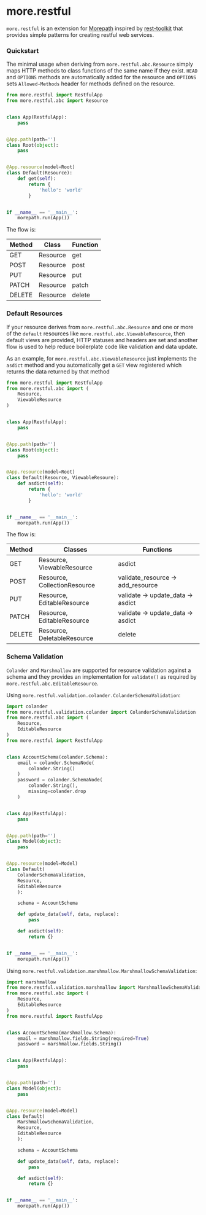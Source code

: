 # more.restful

`more.restful` is an extension for [Morepath](http://morepath.readthedocs.io) inspired by [rest-toolkit](https://github.com/wichert/rest_toolkit) that provides simple patterns for creating restful web services.

### Quickstart

The minimal usage when deriving from `more.restful.abc.Resource` simply maps HTTP methods to class functions of the same name if they exist. `HEAD` and `OPTIONS` methods are automatically added for the resource and `OPTIONS` sets `Allowed-Methods` header for methods defined on the resource.

```python
from more.restful import RestfulApp
from more.restful.abc import Resource


class App(RestfulApp):
    pass


@App.path(path='')
class Root(object):
    pass


@App.resource(model=Root)
class Default(Resource):
    def get(self):
        return {
            'hello': 'world'
        }


if __name__ == '__main__':
    morepath.run(App())

```

The flow is:

| Method | Class | Function |
| ------ | ----- | -------- |
| GET | Resource | get |
| POST | Resource | post |
| PUT | Resource | put |
| PATCH | Resource | patch |
| DELETE | Resource | delete |

### Default Resources

If your resource derives from `more.restful.abc.Resource` and one or more of the `default` resources like `more.restful.abc.ViewableResource`, then default views are provided, HTTP statuses and headers are set and another flow is used to help reduce boilerplate code like validation and data update.

As an example, for `more.restful.abc.ViewableResource` just implements the `asdict` method and you automatically get a `GET` view registered which returns the data returned by that method

```python
from more.restful import RestfulApp
from more.restful.abc import (
    Resource,
    ViewableResource
)


class App(RestfulApp):
    pass


@App.path(path='')
class Root(object):
    pass


@App.resource(model=Root)
class Default(Resource, ViewableResoure):
    def asdict(self):
        return {
            'hello': 'world'
        }


if __name__ == '__main__':
    morepath.run(App())

```

The flow is:

| Method | Classes | Functions |
| ------ | ----- | -------- |
| GET | Resource, ViewableResource | asdict |
| POST | Resource, CollectionResource | validate_resource -> add_resource |
| PUT | Resource, EditableResource | validate -> update_data -> asdict |
| PATCH | Resource, EditableResource | validate -> update_data -> asdict |
| DELETE | Resource, DeletableResource | delete |

### Schema Validation

`Colander` and `Marshmallow` are supported for resource validation against a schema and they provides an implementation for `validate()` as required by `more.restful.abc.EditableResource`.

Using `more.restful.validation.colander.ColanderSchemaValidation`:

```python
import colander
from more.restful.validation.colander import ColanderSchemaValidation
from more.restful.abc import (
    Resource,
    EditableResource
)
from more.restful import RestfulApp


class AccountSchema(colander.Schema):
    email = colander.SchemaNode(
        colander.String()
    )
    password = colander.SchemaNode(
        colander.String(),
        missing=colander.drop
    )


class App(RestfulApp):
    pass


@App.path(path='')
class Model(object):
    pass


@App.resource(model=Model)
class Default(
    ColanderSchemaValidation,
    Resource,
    EditableResource
    ):

    schema = AccountSchema

    def update_data(self, data, replace):
        pass

    def asdict(self):
        return {}


if __name__ == '__main__':
    morepath.run(App())

```

Using `more.restful.validation.marshmallow.MarshmallowSchemaValidation`:

```python
import marshmallow
from more.restful.validation.marshmallow import MarshmallowSchemaValidation
from more.restful.abc import (
    Resource,
    EditableResource
)
from more.restful import RestfulApp


class AccountSchema(marshmallow.Schema):
    email = marshmallow.fields.String(required=True)
    password = marshmallow.fields.String()


class App(RestfulApp):
    pass


@App.path(path='')
class Model(object):
    pass


@App.resource(model=Model)
class Default(
    MarshmallowSchemaValidation,
    Resource,
    EditableResource
    ):

    schema = AccountSchema

    def update_data(self, data, replace):
        pass

    def asdict(self):
        return {}


if __name__ == '__main__':
    morepath.run(App())
```
